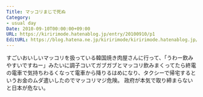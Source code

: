```yaml
---
Title: マッコリまじで死ぬ
Category:
- usual day
Date: 2010-09-10T00:00:00+09:00
URL: https://kiririmode.hatenablog.jp/entry/20100910/p1
EditURL: https://blog.hatena.ne.jp/kiririmode/kiririmode.hatenablog.jp/atom/entry/8454420450078211604
---
```



すごいおいしいマッコリを扱っている韓国焼き肉屋さんに行って、「うわー飲みやすいですねー」みたいに調子コいてガブガブとマッコリ飲みまくってたら終電の電車で気持ちわるくなって電車から降りるはめになり、タクシーで帰宅するというお金のムダ遣いしたのでマッコリマジ危険。
政府が本気で取り締まらないと日本が危ない。
